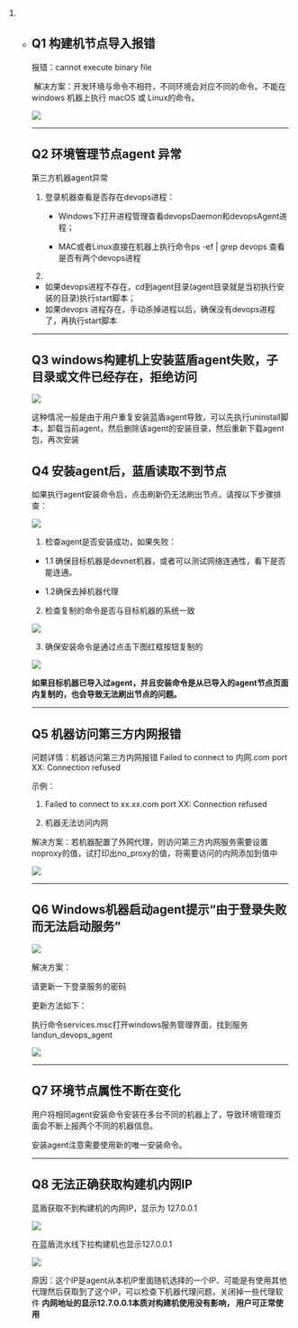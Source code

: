 1. + ## Q1 构建机节点导入报错 

     报错：cannot execute binary file

     ​	解决方案：开发环境与命令不相符，不同环境会对应不同的命令。不能在 windows 机器上执行 macOS 或 Linux的命令。

     ![](../../../assets/import_error.png)

     ---

     ## Q2 环境管理节点agent 异常

     第三方机器agent异常

     1. 登录机器查看是否存在devops进程：

        + Windows下打开进程管理查看devopsDaemon和devopsAgent进程；

        + MAC或者Linux直接在机器上执行命令ps -ef | grep devops 查看是否有两个devops进程

          

     2. 

        + 如果devops进程不存在，cd到agent目录(agent目录就是当初执行安装的目录)执行start脚本；
        + 如果devops 进程存在，手动杀掉进程以后，确保没有devops进程了，再执行start脚本

     ---

     ## Q3 windows构建机上安装蓝盾agent失败，子目录或文件已经存在，拒绝访问

     ![](../../../assets/企业微信截图_16393825053890-3096967.png)

     这种情况一般是由于用户重复安装蓝盾agent导致，可以先执行uninstall脚本，卸载当前agent，然后删除该agent的安装目录，然后重新下载agent包，再次安装

     ## Q4 安装agent后，蓝盾读取不到节点

     如果执行agent安装命令后，点击刷新仍无法刷出节点，请按以下步骤排查：

     ![](../../../assets/get-node-error.png)

     1. 检查agent是否安装成功，如果失败：

     - 1.1 确保目标机器是devnet机器，或者可以测试网络连通性，看下是否能连通。

     - 1.2确保去掉机器代理

      

     2. 检查复制的命令是否与目标机器的系统一致

     ![](../../../assets/image-20220831184628259.png)

     3. 确保安装命令是通过点击下图红框按钮复制的

     ![](../../../assets/image-20220831184641257.png)

     **如果目标机器已导入过agent，并且安装命令是从已导入的agent节点页面内复制的，也会导致无法刷出节点的问题。**

     ---

     ## Q5 机器访问第三方内网报错

     问题详情：机器访问第三方内网报错 Failed to connect to 内网.com port XX: Connection refused

     示例：

     1. Failed to connect to xx.xx.com port XX: Connection refused

     2. 机器无法访问内网

     解决方案：若机器配置了外网代理，则访问第三方内网服务需要设置noproxy的值，试打印出no_proxy的值，将需要访问的内网添加到值中

     ![](../../../assets/fail_to_connect.png)

     ---

     ## Q6 Windows机器启动agent提示“由于登录失败而无法启动服务”

     ![](../../../assets/image-20220831154909517.png)

     解决方案：

     请更新一下登录服务的密码

     更新方法如下：

     执行命令services.msc打开windows服务管理界面，找到服务landun_devops_agent

     ![](../../../assets/image-20220831175010006.png)

     ---

     ## Q7 环境节点属性不断在变化

     用户将相同agent安装命令安装在多台不同的机器上了，导致环境管理页面会不断上报两个不同的机器信息。

     安装agent注意需要使用新的唯一安装命令。

     ---

     ## Q8 无法正确获取构建机内网IP

     蓝盾获取不到构建机的内网IP，显示为 127.0.0.1

     ![](../../../assets/image-20220831182403811.png)

     在蓝盾流水线下拉构建机也显示127.0.0.1

     ![](../../../assets/image-20220831182430720.png)

     原因：这个IP是agent从本机IP里面随机选择的一个IP、可能是有使用其他代理然后获取到了这个IP，可以检查下机器代理问题，关闭掉一些代理软件
     **内网地址的显示12.7.0.0.1本质对构建机使用没有影响， 用户可正常使用**

     